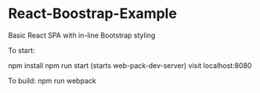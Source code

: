# React-Boostrap-Example
Basic React SPA with in-line Bootstrap styling

To start:

npm install
npm run start (starts web-pack-dev-server)
visit localhost:8080

To build:
npm run webpack
